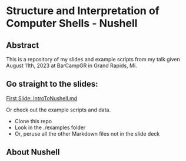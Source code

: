 # Structure and Interpretation of Computer Shells - Nushell

## Abstract

This is a repository of my slides and example scripts from my talk given August 11th, 2023
at BarCampGR in Grand Rapids, Mi.

## Go straight to the slides: 
[First Slide: IntroToNushell.md](001_IntroToNushell.md)

Or check out the example scripts and data.

- Clone this repo
- Look in the ./examples folder
- Or, peruse all the other Markdown files not in the slide deck


## About Nushell

